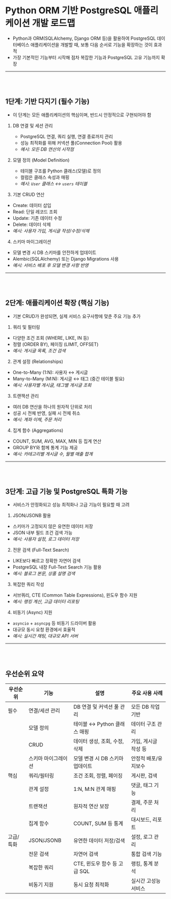 # Python ORM 기반 PostgreSQL 애플리케이션 개발 로드맵
* Python과 ORM(SQLAlchemy, Django ORM 등)을 활용하여 PostgreSQL 데이터베이스 애플리케이션을 개발할 때, 보통 다음 순서로 기능을 확장하는 것이 효과적
* 가장 기본적인 기능부터 시작해 점차 복잡한 기능과 PostgreSQL 고유 기능까지 확장

---

<br>
<br>

## 1단계: 기반 다지기 (필수 기능)
* 이 단계는 모든 애플리케이션의 핵심이며, 반드시 안정적으로 구현되어야 함

1. DB 연결 및 세션 관리
   * PostgreSQL 연결, 쿼리 실행, 연결 종료까지 관리
   * 성능 최적화를 위해 커넥션 풀(Connection Pool) 활용
   * *예시: 모든 DB 연산의 시작점*

2. 모델 정의 (Model Definition)
    * 테이블 구조를 Python 클래스(모델)로 정의
    * 컬럼은 클래스 속성과 매핑
    * *예시: `User` 클래스 ↔ `users` 테이블*

3. 기본 CRUD 연산
  * Create: 데이터 삽입
  * Read: 단일 레코드 조회
  * Update: 기존 데이터 수정
  * Delete: 데이터 삭제
  * *예시: 사용자 가입, 게시글 작성/수정/삭제*

4. 스키마 마이그레이션
  * 모델 변경 시 DB 스키마를 안전하게 업데이트
  * Alembic(SQLAlchemy) 또는 Django Migrations 사용
  * *예시: 서비스 배포 후 모델 변경 사항 반영*

---

<br>
<br>

## 2단계: 애플리케이션 확장 (핵심 기능)
* 기본 CRUD가 완성되면, 실제 서비스 요구사항에 맞춘 주요 기능 추가

1. 쿼리 및 필터링
  * 다양한 조건 조회 (WHERE, LIKE, IN 등)
  * 정렬 (ORDER BY), 페이징 (LIMIT, OFFSET)
  * *예시: 게시글 목록, 조건 검색*

2. 관계 설정 (Relationships)
  * One-to-Many (1:N): 사용자 ↔ 게시글
  * Many-to-Many (M:N): 게시글 ↔ 태그 (중간 테이블 필요)
  * *예시: 사용자별 게시글, 태그별 게시글 조회*

3. 트랜잭션 관리
  * 여러 DB 연산을 하나의 원자적 단위로 처리
  * 성공 시 전체 반영, 실패 시 전체 취소
  * *예시: 계좌 이체, 주문 처리*

4. 집계 함수 (Aggregations)
  * COUNT, SUM, AVG, MAX, MIN 등 집계 연산
  * GROUP BY와 함께 통계 기능 제공
  * *예시: 카테고리별 게시글 수, 월별 매출 합계*

---

<br>
<br>

## 3단계: 고급 기능 및 PostgreSQL 특화 기능
* 서비스가 안정화되고 성능 최적화나 고급 기능이 필요할 때 고려

1. JSON/JSONB 활용
  * 스키마가 고정되지 않은 유연한 데이터 저장
  * JSON 내부 필드 조건 검색 가능
  * *예시: 사용자 설정, 로그 데이터 저장*

2. 전문 검색 (Full-Text Search)
  * LIKE보다 빠르고 정확한 자연어 검색
  * PostgreSQL 내장 Full-Text Search 기능 활용
  * *예시: 블로그 본문, 상품 설명 검색*

3. 복잡한 쿼리 작성
  * 서브쿼리, CTE (Common Table Expressions), 윈도우 함수 지원
  * *예시: 랭킹 계산, 고급 데이터 리포팅*

4. 비동기 (Async) 지원
  * `asyncio` + `asyncpg` 등 비동기 드라이버 활용
  * 대규모 동시 요청 환경에서 효율적
  * *예시: 실시간 채팅, 대규모 API 서버*

---

<br>
<br>

## 우선순위 요약

| 우선순위| 기능| 설명| 주요 사용 사례|
| --- | --- | --- | --- |
| 필수    | 연결/세션 관리   | DB 연결 및 커넥션 풀 관리     | 모든 DB 작업 기반  |
|           | 모델 정의      | 테이블 ↔ Python 클래스 매핑  | 데이터 구조 관리    |
|           | CRUD       | 데이터 생성, 조회, 수정, 삭제   | 가입, 게시글 작성 등 |
|           | 스키마 마이그레이션 | 모델 변경 시 DB 스키마 업데이트  | 안정적 배포/유지보수  |
| 핵심    | 쿼리/필터링     | 조건 조회, 정렬, 페이징       | 게시판, 검색      |
|           | 관계 설정      | 1\:N, M\:N 관계 매핑     | 댓글, 태그 기능    |
|           | 트랜잭션       | 원자적 연산 보장            | 결제, 주문 처리    |
|           | 집계 함수      | COUNT, SUM 등 통계      | 대시보드, 리포트    |
| 고급/특화 | JSON/JSONB | 유연한 데이터 저장/검색        | 설정, 로그 관리    |
|           | 전문 검색      | 자연어 검색               | 통합 검색 기능     |
|           | 복잡한 쿼리     | CTE, 윈도우 함수 등 고급 SQL | 랭킹, 통계 분석    |
|           | 비동기 지원     | 동시 요청 최적화            | 실시간 고성능 서비스  |
